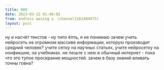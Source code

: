 ```yaml
---
title: 688
date: 2023-03-22 01:46:02
from: endless шизing ⍼ (channel1162404975)
layout: post
---
```


ну и насчёт текстов - ну типо ёпть, я не понимаю зачем учить нейросеть на огромном массиве информации, которую производит средний человек? учите сетку на научных статьях, учите нейросетку на нонфикшне, на учебниках. не лезьте с нею в обычный интернет - пока что это тупое просирание мощностей. зачем в базу знаний вливать тонны говна?
